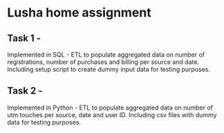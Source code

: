 # Lusha home assignment

## Task 1 - 
Implemented in SQL - ETL to populate aggregated data on number of registrations, number of purchases and billing per source and date.
Including setup script to create dummy input data for testing purposes.

## Task 2 - 
Implemented in Python - ETL to populate aggregated data on number of utm touches per source, date and user ID.
Including csv files with dummy data for testing purposes. 
